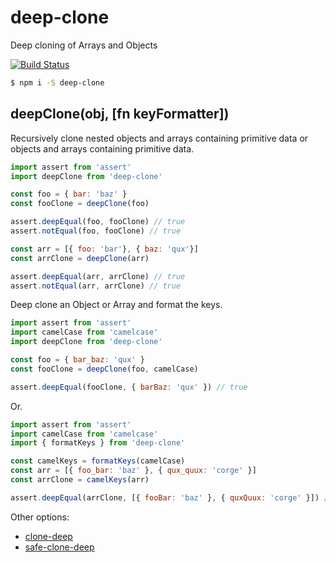 # deep-clone
Deep cloning of Arrays and Objects

[![Build Status](https://travis-ci.org/thebearingedge/deep-clone.svg?branch=master)](https://travis-ci.org/thebearingedge/deep-clone)

```bash
$ npm i -S deep-clone
```

deepClone(obj, [fn keyFormatter])
---

Recursively clone nested objects and arrays containing primitive data or objects and arrays containing primitive data.

```javascript
import assert from 'assert'
import deepClone from 'deep-clone'

const foo = { bar: 'baz' }
const fooClone = deepClone(foo)

assert.deepEqual(foo, fooClone) // true
assert.notEqual(foo, fooClone) // true

const arr = [{ foo: 'bar'}, { baz: 'qux'}]
const arrClone = deepClone(arr)

assert.deepEqual(arr, arrClone) // true
assert.notEqual(arr, arrClone) // true
```

Deep clone an Object or Array and format the keys.

```javascript
import assert from 'assert'
import camelCase from 'camelcase'
import deepClone from 'deep-clone'

const foo = { bar_baz: 'qux' }
const fooClone = deepClone(foo, camelCase)

assert.deepEqual(fooClone, { barBaz: 'qux' }) // true
```

Or.

```javascript
import assert from 'assert'
import camelCase from 'camelcase'
import { formatKeys } from 'deep-clone'

const camelKeys = formatKeys(camelCase)
const arr = [{ foo_bar: 'baz' }, { qux_quux: 'corge' }]
const arrClone = camelKeys(arr)

assert.deepEqual(arrClone, [{ fooBar: 'baz' }, { quxQuux: 'corge' }]) // true
```

Other options:
- [clone-deep](https://github.com/jonschlinkert/clone-deep)
- [safe-clone-deep](https://github.com/tracker1/safe-clone-deep)